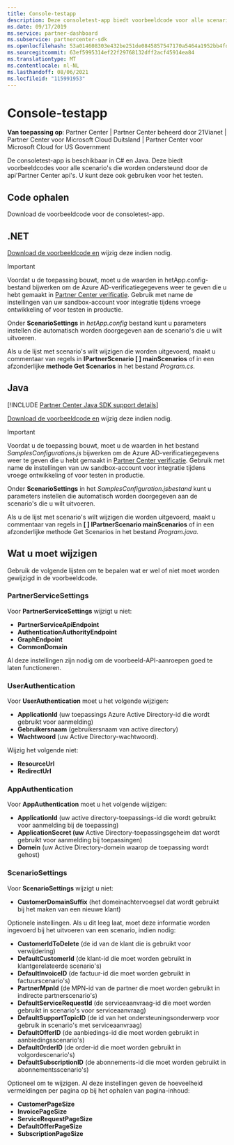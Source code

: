 ```yaml
---
title: Console-testapp
description: Deze consoletest-app biedt voorbeeldcode voor alle scenario's die worden ondersteund door de Partner Center API's. U kunt deze ook gebruiken voor het testen.
ms.date: 09/17/2019
ms.service: partner-dashboard
ms.subservice: partnercenter-sdk
ms.openlocfilehash: 53a014608303e432be251de0845857547170a5464a1952bb4fde9ff7beb8ae95
ms.sourcegitcommit: 63ef5995314ef22f29768132dff2acf45914ea84
ms.translationtype: MT
ms.contentlocale: nl-NL
ms.lasthandoff: 08/06/2021
ms.locfileid: "115991953"
---
```

# <a name="console-test-app"></a>Console-testapp

**Van toepassing op**: Partner Center | Partner Center beheerd door 21Vianet | Partner Center voor Microsoft Cloud Duitsland | Partner Center voor Microsoft Cloud for US Government

De consoletest-app is beschikbaar in C# en Java. Deze biedt voorbeeldcodes voor alle scenario's die worden ondersteund door de api'Partner Center api's. U kunt deze ook gebruiken voor het testen.

## <a name="get-the-code"></a>Code ophalen

Download de voorbeeldcode voor de consoletest-app.

## <a name="net"></a>.NET

[Download de voorbeeldcode en](https://go.microsoft.com/fwlink/p/?LinkId=746682) wijzig deze indien nodig.

> [!IMPORTANT]
> Voordat u de toepassing bouwt,  moet u de waarden in hetApp.config-bestand bijwerken om de Azure AD-verificatiegegevens weer te geven die u hebt gemaakt in [Partner Center verificatie](partner-center-authentication.md). Gebruik met name de instellingen van uw sandbox-account voor integratie tijdens vroege ontwikkeling of voor testen in productie.

Onder **ScenarioSettings** in *hetApp.config* bestand kunt u parameters instellen die automatisch worden doorgegeven aan de scenario's die u wilt uitvoeren.

Als u de lijst met scenario's wilt wijzigen die worden uitgevoerd, maakt u commentaar van regels in **IPartnerScenario \[ \] mainScenarios** of in een afzonderlijke **methode Get Scenarios** in het bestand *Program.cs.*

## <a name="java"></a>Java

[!INCLUDE [Partner Center Java SDK support details](../includes/java-sdk-support.md)]

[Download de voorbeeldcode en](https://go.microsoft.com/fwlink/p/?LinkId=2026887) wijzig deze indien nodig.

> [!IMPORTANT]
> Voordat u de toepassing bouwt, moet u de waarden in het bestand *SamplesConfigurations.js* bijwerken om de Azure AD-verificatiegegevens weer te geven die u hebt gemaakt in [Partner Center verificatie](partner-center-authentication.md). Gebruik met name de instellingen van uw sandbox-account voor integratie tijdens vroege ontwikkeling of voor testen in productie.

Onder **ScenarioSettings** in het *SamplesConfiguration.jsbestand* kunt u parameters instellen die automatisch worden doorgegeven aan de scenario's die u wilt uitvoeren.

Als u de lijst met scenario's wilt wijzigen die worden uitgevoerd,  maakt u commentaar van regels in **\[ \] IPartnerScenario mainScenarios** of in een afzonderlijke methode Get Scenarios in het bestand *Program.java.*

## <a name="what-to-change"></a>Wat u moet wijzigen

Gebruik de volgende lijsten om te bepalen wat er wel of niet moet worden gewijzigd in de voorbeeldcode.

### <a name="partnerservicesettings"></a>PartnerServiceSettings

Voor **PartnerServiceSettings** wijzigt u niet:

- **PartnerServiceApiEndpoint**
- **AuthenticationAuthorityEndpoint**
- **GraphEndpoint**
- **CommonDomain**

Al deze instellingen zijn nodig om de voorbeeld-API-aanroepen goed te laten functioneren.

### <a name="userauthentication"></a>UserAuthentication

Voor **UserAuthentication** moet u het volgende wijzigen:

- **ApplicationId** (uw toepassings Azure Active Directory-id die wordt gebruikt voor aanmelding)
- **Gebruikersnaam** (gebruikersnaam van active directory)
- **Wachtwoord** (uw Active Directory-wachtwoord).

Wijzig het volgende niet:

- **ResourceUrl**
- **RedirectUrl**

### <a name="appauthentication"></a>AppAuthentication

Voor **AppAuthentication** moet u het volgende wijzigen:

- **ApplicationId** (uw active directory-toepassings-id die wordt gebruikt voor aanmelding bij de toepassing)
- **ApplicationSecret (uw** Active Directory-toepassingsgeheim dat wordt gebruikt voor aanmelding bij toepassingen)
- **Domein** (uw Active Directory-domein waarop de toepassing wordt gehost)

### <a name="scenariosettings"></a>ScenarioSettings

Voor **ScenarioSettings** wijzigt u niet:

- **CustomerDomainSuffix** (het domeinachtervoegsel dat wordt gebruikt bij het maken van een nieuwe klant)

Optionele instellingen. Als u dit leeg laat, moet deze informatie worden ingevoerd bij het uitvoeren van een scenario, indien nodig:

- **CustomerIdToDelete** (de id van de klant die is gebruikt voor verwijdering)
- **DefaultCustomerId** (de klant-id die moet worden gebruikt in klantgerelateerde scenario's)
- **DefaultInvoiceID** (de factuur-id die moet worden gebruikt in factuurscenario's)
- **PartnerMpnId** (de MPN-id van de partner die moet worden gebruikt in indirecte partnerscenario's)
- **DefaultServiceRequestId** (de serviceaanvraag-id die moet worden gebruikt in scenario's voor serviceaanvraag)
- **DefaultSupportTopicID** (de id van het ondersteuningsonderwerp voor gebruik in scenario's met serviceaanvraag)
- **DefaultOfferID** (de aanbiedings-id die moet worden gebruikt in aanbiedingsscenario's)
- **DefaultOrderID** (de order-id die moet worden gebruikt in volgordescenario's)
- **DefaultSubscriptionID** (de abonnements-id die moet worden gebruikt in abonnementsscenario's)

Optioneel om te wijzigen. Al deze instellingen geven de hoeveelheid vermeldingen per pagina op bij het ophalen van pagina-inhoud:

- **CustomerPageSize**
- **InvoicePageSize**
- **ServiceRequestPageSize**
- **DefaultOfferPageSize**
- **SubscriptionPageSize**
